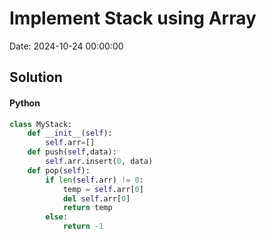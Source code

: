 # Implement Stack using Array

Date: 2024-10-24 00:00:00

## Solution

#### Python
```python
class MyStack:
    def __init__(self):
        self.arr=[]
    def push(self,data):
        self.arr.insert(0, data)
    def pop(self):
        if len(self.arr) != 0:
            temp = self.arr[0]
            del self.arr[0]
            return temp
        else:
            return -1
 ```